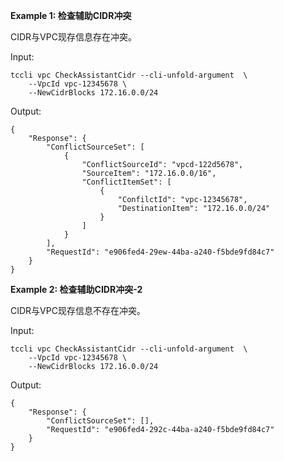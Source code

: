 **Example 1: 检查辅助CIDR冲突**

CIDR与VPC现存信息存在冲突。

Input: 

```
tccli vpc CheckAssistantCidr --cli-unfold-argument  \
    --VpcId vpc-12345678 \
    --NewCidrBlocks 172.16.0.0/24
```

Output: 
```
{
    "Response": {
        "ConflictSourceSet": [
            {
                "ConflictSourceId": "vpcd-122d5678",
                "SourceItem": "172.16.0.0/16",
                "ConflictItemSet": [
                    {
                        "ConfilctId": "vpc-12345678",
                        "DestinationItem": "172.16.0.0/24"
                    }
                ]
            }
        ],
        "RequestId": "e906fed4-29ew-44ba-a240-f5bde9fd84c7"
    }
}
```

**Example 2: 检查辅助CIDR冲突-2**

CIDR与VPC现存信息不存在冲突。

Input: 

```
tccli vpc CheckAssistantCidr --cli-unfold-argument  \
    --VpcId vpc-12345678 \
    --NewCidrBlocks 172.16.0.0/24
```

Output: 
```
{
    "Response": {
        "ConflictSourceSet": [],
        "RequestId": "e906fed4-292c-44ba-a240-f5bde9fd84c7"
    }
}
```

